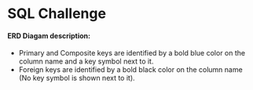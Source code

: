 # SQL Challenge

#### ERD Diagam description:
* Primary and Composite keys are identified by a bold blue color on the column name and a key symbol next to it.
* Foreign keys are identified by a bold black color on the column name (No key symbol is shown next to it).
